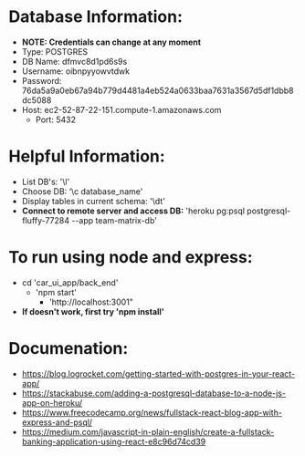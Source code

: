 # Database Information:
* **NOTE: Credentials can change at any moment**
* Type: POSTGRES
* DB Name: dfmvc8d1pd6s9s
* Username: oibnpyyowvtdwk
* Password: 76da5a9a0eb67a94b779d4481a4eb524a0633baa7631a3567d5df1dbb8dc5088
* Host: ec2-52-87-22-151.compute-1.amazonaws.com
    * Port: 5432

# Helpful Information:
* List DB's: '\l'
* Choose DB: ‘\c database_name'
* Display tables in current schema: '\dt'
* **Connect to remote server and access DB:** 'heroku pg:psql postgresql-fluffy-77284 --app team-matrix-db'

# To run using node and express:
* cd 'car_ui_app/back_end'
	* 'npm start'
		* 'http://localhost:3001" 
* **If doesn't work, first try 'npm install'**

# Documenation:
* https://blog.logrocket.com/getting-started-with-postgres-in-your-react-app/
* https://stackabuse.com/adding-a-postgresql-database-to-a-node-js-app-on-heroku/
* https://www.freecodecamp.org/news/fullstack-react-blog-app-with-express-and-psql/
* https://medium.com/javascript-in-plain-english/create-a-fullstack-banking-application-using-react-e8c96d74cd39
